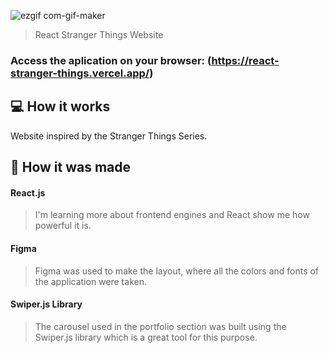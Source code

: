 ![ezgif com-gif-maker](https://user-images.githubusercontent.com/110235876/184710235-b1df0ac8-e3b5-4192-a753-be2c9bf9f4ce.gif)

> React Stranger Things Website

### Access the aplication on your browser: (https://react-stranger-things.vercel.app/)

## 💻 How it works

Website inspired by the Stranger Things Series.

## 🚀 How it was made

#### React.js
> I'm learning more about frontend engines and React show me how powerful it is.

#### Figma
> Figma was used to make the layout, where all the colors and fonts of the application were taken.

#### Swiper.js Library
> The carousel used in the portfolio section was built using the Swiper.js library which is a great tool for this purpose.
